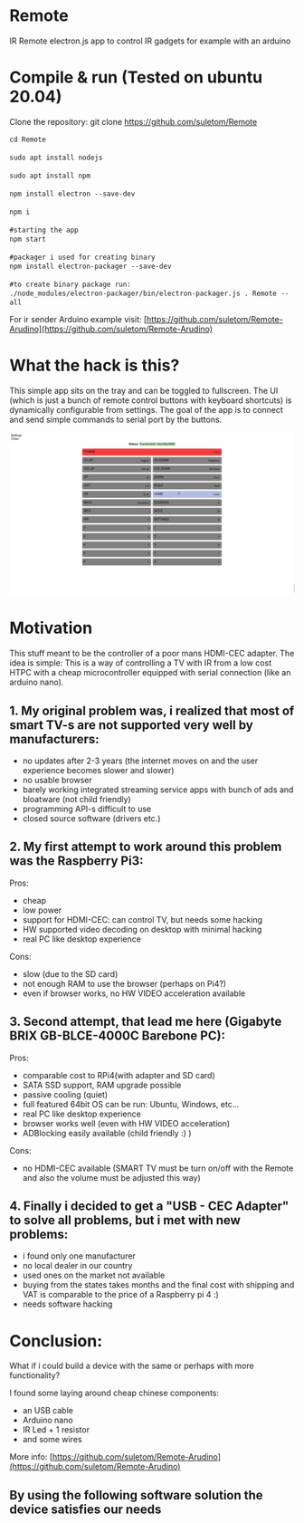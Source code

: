 # Remote
IR Remote electron.js app to control IR gadgets for example with an arduino 

# Compile & run (Tested on ubuntu 20.04)

Clone the repository: git clone https://github.com/suletom/Remote

```
cd Remote

sudo apt install nodejs

sudo apt install npm

npm install electron --save-dev 

npm i

#starting the app
npm start

#packager i used for creating binary
npm install electron-packager --save-dev

#to create binary package run:
./node_modules/electron-packager/bin/electron-packager.js . Remote --all

```
For ir sender Arduino example visit:
[https://github.com/suletom/Remote-Arudino](https://github.com/suletom/Remote-Arudino)

# What the hack is this?
This simple app sits on the tray and can be toggled to fullscreen. The UI (which is just a bunch of remote control buttons with keyboard shortcuts) is dynamically configurable from settings. The goal of the app is to connect and send simple commands to serial port by the buttons.

![Remote demo screenshot](https://github.com/suletom/Remote/raw/main/remote.jpg)

# Motivation
This stuff meant to be the controller of a poor mans HDMI-CEC adapter. 
The idea is simple: This is a way of controlling a TV with IR from a low cost HTPC with a cheap microcontroller equipped with serial connection (like an arduino nano).

## 1. My original problem was, i realized that most of smart TV-s are not supported very well by manufacturers:
- no updates after 2-3 years (the internet moves on and the user experience becomes slower and slower)
- no usable browser
- barely working integrated streaming service apps with bunch of ads and bloatware (not child friendly)
- programming API-s difficult to use
- closed source software (drivers etc.)

## 2. My first attempt to work around this problem was the Raspberry Pi3:

Pros: 
- cheap 
- low power
- support for HDMI-CEC: can control TV, but needs some hacking
- HW supported video decoding on desktop with minimal hacking
- real PC like desktop experience

Cons: 
- slow (due to the SD card)
- not enough RAM to use the browser (perhaps on Pi4?)
- even if browser works, no HW VIDEO acceleration available

## 3. Second attempt, that lead me here (Gigabyte BRIX GB-BLCE-4000C Barebone PC): 

Pros:
- comparable cost to RPi4(with adapter and SD card)
- SATA SSD support, RAM upgrade possible
- passive cooling (quiet)
- full featured 64bit OS can be run: Ubuntu, Windows, etc...
- real PC like desktop experience
- browser works well (even with HW VIDEO acceleration)
- ADBlocking easily available (child friendly :) )

Cons:
- no HDMI-CEC available (SMART TV must be turn on/off with the Remote and also the volume must be adjusted this way)

## 4. Finally i decided to get a "USB - CEC Adapter" to solve all problems, but i met with new problems:
- i found only one manufacturer
- no local dealer in our country
- used ones on the market not available
- buying from the states takes months and the final cost with shipping and VAT is comparable to the price of a Raspberry pi 4 :)
- needs software hacking

# Conclusion:
What if i could build a device with the same or perhaps with more functionality?

I found some laying around cheap chinese components:
- an USB cable
- Arduino nano
- IR Led + 1 resistor
- and some wires

More info:
[https://github.com/suletom/Remote-Arudino](https://github.com/suletom/Remote-Arudino)

## By using the following software solution the device satisfies our needs

